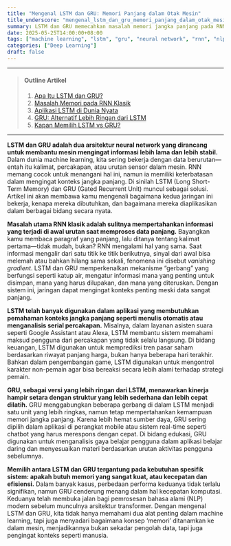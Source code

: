 ```yaml
---
title: "Mengenal LSTM dan GRU: Memori Panjang dalam Otak Mesin"
title_underscore: "mengenal_lstm_dan_gru_memori_panjang_dalam_otak_mesin"
summary: LSTM dan GRU memecahkan masalah memori jangka panjang pada RNN klasik dengan mekanisme gerbang cerdas. Artikel ini membahas keunggulan, aplikasi nyata, dan perbandingan efisiensi kedua arsitektur dalam pemrosesan data berurutan.
date: 2025-05-25T14:00:00+08:00
tags: ["machine learning", "lstm", "gru", "neural network", "rnn", "nlp", "pemula"]
categories: ["Deep Learning"]
draft: false
---
```


---
> #### Outline Artikel
> 1. [Apa Itu LSTM dan GRU?](#apa-itu-lstm-gru)
> 2. [Masalah Memori pada RNN Klasik](#masalah-rnn)
> 3. [Aplikasi LSTM di Dunia Nyata](#aplikasi-lstm)
> 4. [GRU: Alternatif Lebih Ringan dari LSTM](#gru-lebih-ringan)
> 5. [Kapan Memilih LSTM vs GRU?](#pemilihan-lstm-gru)
---

<span id="apa-itu-lstm-gru"></span>

**LSTM dan GRU adalah dua arsitektur neural network yang dirancang untuk membantu mesin mengingat informasi lebih lama dan lebih stabil.** Dalam dunia machine learning, kita sering bekerja dengan data berurutan—entah itu kalimat, percakapan, atau urutan sensor dalam mesin. RNN memang cocok untuk menangani hal ini, namun ia memiliki keterbatasan dalam mengingat konteks jangka panjang. Di sinilah LSTM (Long Short-Term Memory) dan GRU (Gated Recurrent Unit) muncul sebagai solusi. Artikel ini akan membawa kamu mengenali bagaimana kedua jaringan ini bekerja, kenapa mereka dibutuhkan, dan bagaimana mereka diaplikasikan dalam berbagai bidang secara nyata.

<span id="masalah-rnn"></span>

**Masalah utama RNN klasik adalah sulitnya mempertahankan informasi yang terjadi di awal urutan saat memproses data panjang.** Bayangkan kamu membaca paragraf yang panjang, lalu ditanya tentang kalimat pertama—tidak mudah, bukan? RNN mengalami hal yang sama. Saat informasi mengalir dari satu titik ke titik berikutnya, sinyal dari awal bisa melemah atau bahkan hilang sama sekali, fenomena ini disebut *vanishing gradient*. LSTM dan GRU memperkenalkan mekanisme “gerbang” yang berfungsi seperti katup air, mengatur informasi mana yang penting untuk disimpan, mana yang harus dilupakan, dan mana yang diteruskan. Dengan sistem ini, jaringan dapat mengingat konteks penting meski data sangat panjang.

<span id="aplikasi-lstm"></span>

**LSTM telah banyak digunakan dalam aplikasi yang membutuhkan pemahaman konteks jangka panjang seperti menulis otomatis atau menganalisis serial percakapan.** Misalnya, dalam layanan asisten suara seperti Google Assistant atau Alexa, LSTM membantu sistem memahami maksud pengguna dari percakapan yang tidak selalu langsung. Di bidang keuangan, LSTM digunakan untuk memprediksi tren pasar saham berdasarkan riwayat panjang harga, bukan hanya beberapa hari terakhir. Bahkan dalam pengembangan game, LSTM digunakan untuk mengontrol karakter non-pemain agar bisa bereaksi secara lebih alami terhadap strategi pemain.

<span id="gru-lebih-ringan"></span>

**GRU, sebagai versi yang lebih ringan dari LSTM, menawarkan kinerja hampir setara dengan struktur yang lebih sederhana dan lebih cepat dilatih.** GRU menggabungkan beberapa gerbang di dalam LSTM menjadi satu unit yang lebih ringkas, namun tetap mempertahankan kemampuan memori jangka panjang. Karena lebih hemat sumber daya, GRU sering dipilih dalam aplikasi di perangkat mobile atau sistem real-time seperti chatbot yang harus merespons dengan cepat. Di bidang edukasi, GRU digunakan untuk menganalisis gaya belajar pengguna dalam aplikasi belajar daring dan menyesuaikan materi berdasarkan urutan aktivitas pengguna sebelumnya.

<span id="pemilihan-lstm-gru"></span>

**Memilih antara LSTM dan GRU tergantung pada kebutuhan spesifik sistem: apakah butuh memori yang sangat kuat, atau kecepatan dan efisiensi.** Dalam banyak kasus, perbedaan performa keduanya tidak terlalu signifikan, namun GRU cenderung menang dalam hal kecepatan komputasi. Keduanya telah membuka jalan bagi pemrosesan bahasa alami (NLP) modern sebelum munculnya arsitektur transformer. Dengan mengenal LSTM dan GRU, kita tidak hanya memahami dua alat penting dalam machine learning, tapi juga menyadari bagaimana konsep ‘memori’ ditanamkan ke dalam mesin, menjadikannya bukan sekadar pengolah data, tapi juga pengingat konteks seperti manusia.
